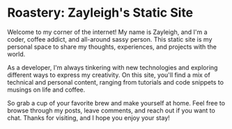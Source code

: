 # Roastery: Zayleigh's Static Site

Welcome to my corner of the internet! My name is Zayleigh, and I'm a coder, coffee addict, and all-around sassy person. This static site is my personal space to share my thoughts, experiences, and projects with the world.

As a developer, I'm always tinkering with new technologies and exploring different ways to express my creativity. On this site, you'll find a mix of technical and personal content, ranging from tutorials and code snippets to musings on life and coffee.

So grab a cup of your favorite brew and make yourself at home. Feel free to browse through my posts, leave comments, and reach out if you want to chat. Thanks for visiting, and I hope you enjoy your stay!